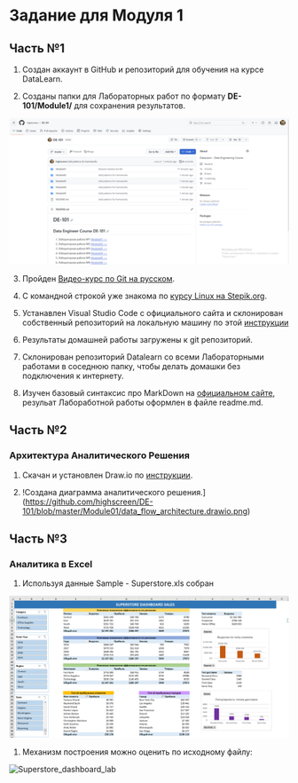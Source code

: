 # Задание для Модуля 1

## Часть №1

1. Создан аккаунт в GitHub и репозиторий для обучения на курсе DataLearn.

2. Созданы папки для Лабораторных работ по формату **DE-101/Module1/** для сохранения результатов.

![Репозиторий highscreee/de-101 создан.](https://github.com/highscreen/DE-101/blob/master/Module01/github_repo.png)

3. Пройден [Видео-курс по Git на русском](https://www.youtube.com/playlist?list=PLDyvV36pndZFHXjXuwA_NywNrVQO0aQqb).

4. С командной строкой уже знакома по [курсу Linux на Stepik.org](https://stepik.org/course/73/syllabus).

5. Устанавлен Visual Studio Code с официального сайта и склонирован собственный репозиторий на локальную машину по этой [инструкции](https://github.com/Data-Learn/data-engineering/blob/master/how-to/How%20to%20get%20git.md)

6. Результаты домашней работы загружены к git репозиторий. 

6. Склонирован репозиторий Datalearn со всеми Лабораторными работами в соседнюю папку, чтобы делать домашки без подключения к интернету.

7. Изучен базовый синтаксис про MarkDown на [официальном сайте](https://www.markdownguide.org/basic-syntax/), резульат Лабоработной работы оформлен в файле readme.md.

## Часть №2

### Архитектура Аналитического Решения

1. Скачан и установлен Draw.io по [инструкции](https://github.com/Data-Learn/data-engineering/blob/master/how-to/How%20to%20install%20drawio.md).


1. !Создана диаграмма аналитического решения.](https://github.com/highscreen/DE-101/blob/master/Module01/data_flow_architecture.drawio.png)

## Часть №3

### Аналитика в Excel
1. Используя данные Sample - Superstore.xls собран 

![Dashboard по продажам.](https://github.com/highscreen/DE-101/blob/master/Module01/supersale_dashboard.png)

1. Механизм построения можно оценить по исходному файлу:

![Superstore_dashboard_lab](https://github.com/highscreen/DE-101/blob/master/Module01/Superstore_dashboard_lab.xslx)